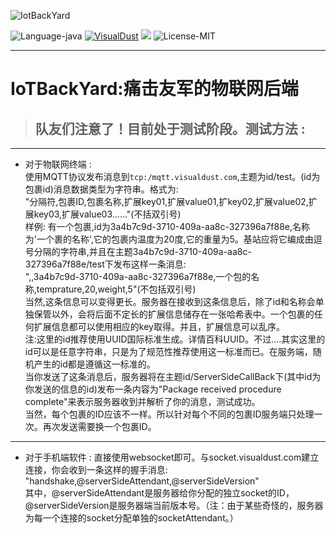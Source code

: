 ![IotBackYard](http://visualdust.com/kexie/repository/IotBackYard/Images/Head.png)

 ![Language-java](https://img.shields.io/badge/Language-java_kotlin-orange) 
 [![VisualDust](https://img.shields.io/badge/Assignment-VisualDust-darkgreen)](https://github.com/VisualDust) 
 [![](https://img.shields.io/badge/Email-VisualDust%40outlook.com-green)](VisualDust@outlook.com)
 ![License-MIT](https://img.shields.io/badge/License-MIT-blue) 

 ---

 # IoTBackYard:痛击友军的物联网后端  

> ## 队友们注意了！目前处于测试阶段。测试方法 :    

---

* 对于物联网终端 :   
使用MQTT协议发布消息到`tcp:/mqtt.visualdust.com`,主题为id/test。(id为包裹id)消息数据类型为字符串。格式为:  
"分隔符,包裹ID,包裹名称,扩展key01,扩展value01,扩key02,扩展value02,扩展key03,扩展value03......"(不括双引号)  
样例: 有一个包裹,id为3a4b7c9d-3710-409a-aa8c-327396a7f88e,名称为'一个裹的名称',它的包裹内温度为20度,它的重量为5。基站应将它编成由逗号分隔的字符串,并且在主题3a4b7c9d-3710-409a-aa8c-327396a7f88e/test下发布这样一条消息:  
",,3a4b7c9d-3710-409a-aa8c-327396a7f88e,一个包的名称,temprature,20,weight,5"(不包括双引号)  
当然,这条信息可以变得更长。服务器在接收到这条信息后，除了id和名称会单独保管以外，会将后面不定长的扩展信息储存在一张哈希表中。一个包裹的任何扩展信息都可以使用相应的key取得。并且，扩展信息可以乱序。  
注:这里的id推荐使用UUID国际标准生成。详情百科UUID。不过....其实这里的id可以是任意字符串，只是为了规范性推荐使用这一标准而已。在服务端，随机产生的id都是遵循这一标准的。  
当你发送了这条消息后，服务器将在主题id/ServerSideCallBack下(其中id为你发送的信息的id)发布一条内容为"Package received procedure complete"来表示服务器收到并解析了你的消息，测试成功。  
当然，每个包裹的ID应该不一样。所以针对每个不同的包裹ID服务端只处理一次。再次发送需要换一个包裹ID。

---

* 对于手机端软件 : 
  直接使用websocket即可。与socket.visualdust.com建立连接，你会收到一条这样的握手消息:  
  "handshake,@serverSideAttendant,@serverSideVersion"  
  其中，@serverSideAttendant是服务器给你分配的独立socket的ID，@serverSideVersion是服务器端当前版本号。（注：由于某些奇怪的，服务器为每一个连接的socket分配单独的socketAttendant。）